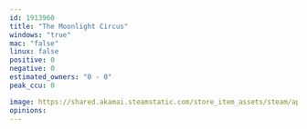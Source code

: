 ```yaml
---
id: 1913960
title: "The Moonlight Circus"
windows: "true"
mac: "false"
linux: false
positive: 0
negative: 0
estimated_owners: "0 - 0"
peak_ccu: 0

image: https://shared.akamai.steamstatic.com/store_item_assets/steam/apps/1913960/header.jpg?t=1653516900
opinions:
---
```

